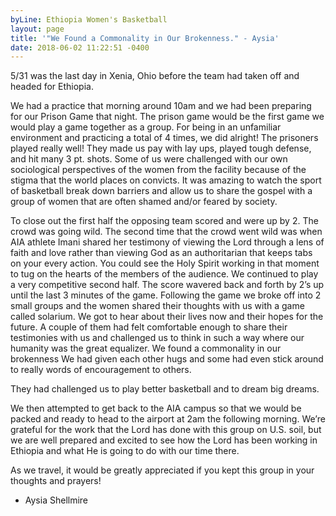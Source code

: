 ```yaml
---
byLine: Ethiopia Women's Basketball
layout: page
title: '"We Found a Commonality in Our Brokenness." - Aysia'
date: 2018-06-02 11:22:51 -0400
---
```

5/31 was the last day in Xenia, Ohio before the team had taken off and headed for Ethiopia.

We had a practice that morning around 10am and we had been preparing for our Prison Game that night. The prison game would be the first game we would play a game together as a group. For being in an unfamiliar environment and practicing a total of 4 times, we did alright! The prisoners played really well! They made us pay with lay ups, played tough defense, and hit many 3 pt. shots. Some of us were challenged with our own sociological perspectives of the women from the facility because of the stigma that the world places on convicts. It was amazing to watch the sport of basketball break down barriers and allow us to share the gospel with a group of women that are often shamed and/or feared by society.

To close out the first half the opposing team scored and were up by 2. The crowd was going wild. The second  time  that the crowd went wild was when AIA athlete Imani shared her testimony of viewing the Lord through a lens of faith and love rather than viewing God as an authoritarian that keeps tabs on your every action. You could see the Holy Spirit working in that moment to tug on the hearts of the members of the audience. We continued to play a very competitive second half. The score wavered back and forth by 2’s up until the last 3 minutes of the game. Following the game we broke off into 2 small groups and the women shared their thoughts with us with a game called solarium. We got to hear about their lives now and their hopes for the future. A couple of them had felt comfortable enough to share their testimonies with us and challenged us to think in such a way where our humanity was the great equalizer. We found a commonality in our brokenness  We had given each other hugs and some had even stick around to really words of encouragement to others.

They had challenged us to play better basketball and to dream big dreams.

We then attempted to get back to the AIA campus so that we would be packed and ready to head to the airport at 2am the following morning. We’re grateful for the work that the Lord has done with this group on U.S. soil, but we are well prepared and excited to see how the Lord has been working in Ethiopia and what He is going to do with our time there.

As we travel, it would be greatly appreciated if you kept this group in your thoughts and prayers!

* Aysia Shellmire